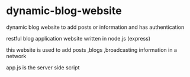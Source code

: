 # dynamic-blog-website
dynamic blog website to add posts or information and has authentication


restful blog application website written in node.js (express)


this website is used to add  posts ,blogs ,broadcasting information in a network 


app.js is  the server side script 
